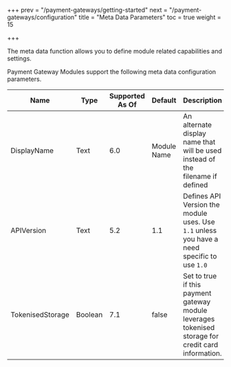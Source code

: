 +++
prev = "/payment-gateways/getting-started"
next = "/payment-gateways/configuration"
title = "Meta Data Parameters"
toc = true
weight = 15

+++

The meta data function allows you to define module related capabilities and settings.

Payment Gateway Modules support the following meta data configuration parameters.

| Name | Type | Supported As Of | Default | Description |
| ---- | ---- | --------------- | ------- | ----------- |
| DisplayName | Text | 6.0 | Module Name | An alternate display name that will be used instead of the filename if defined |
| APIVersion | Text | 5.2 | 1.1 | Defines API Version the module uses. Use `1.1` unless you have a need specific to use `1.0` |
| TokenisedStorage | Boolean | 7.1 | false | Set to true if this payment gateway module leverages tokenised storage for credit card information. |
